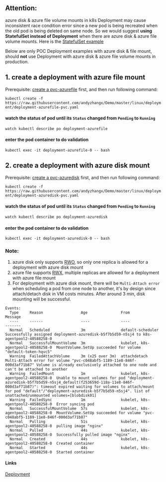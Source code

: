 ## Attention: 
azure disk & azure file volume mounts in k8s Deployment may cause inconsistent race condition error since a new pod is being recreated when the old pod is being deleted on same node. So we would suggest **using StatefulSet instead of Deployment** when there are azure disk & azure file volume mounts. Here is the [StatefulSet example](https://github.com/andyzhangx/Demo/blob/master/linux/statefulset/README.md)

Below are only POC Deployment examples with azure disk & file mount, should **not** use Deployment with azure disk & azure file volume mounts in production.

## 1. create a deployment with azure file mount
Prerequisite: [create a pvc-azurefile](https://github.com/andyzhangx/Demo/tree/master/linux/azurefile) first, and then run following command:

```kubectl create -f https://raw.githubusercontent.com/andyzhangx/Demo/master/linux/deployment/deployment-azurefile-pvc.yaml```

#### watch the status of pod until its `Status` changed from `Pending` to `Running`
```watch kubectl describe po deployment-azurefile```

#### enter the pod container to do validation
```kubectl exec -it deployment-azurefile-0 -- bash```

## 2. create a deployment with azure disk mount
Prerequisite: [create a pvc-azuredisk](https://github.com/andyzhangx/Demo/tree/master/linux/azuredisk) first, and then run following command:

```kubectl create -f https://raw.githubusercontent.com/andyzhangx/Demo/master/linux/deployment/deployment-azuredisk-pvc.yaml```

#### watch the status of pod until its `Status` changed from `Pending` to `Running`
```watch kubectl describe po deployment-azuredisk```

#### enter the pod container to do validation
```kubectl exec -it deployment-azuredisk-0 -- bash```

### Note:
1. azure disk only supports [RWO](https://kubernetes.io/docs/concepts/storage/persistent-volumes/#access-modes), so only one replica is allowed for a deployment with azure disk mount
2. azure file supports [RWX](https://kubernetes.io/docs/concepts/storage/persistent-volumes/#access-modes), multiple replicas are allowed for a deployment with azure file mount
3. For deployment with azure disk mount, there will be `Multi-Attach error` when scheduling a pod from one node to another, it's by design since attach/detach disk in VM costs minutes. After around 3 min, disk mounting will be successful.

```
Events:
  Type     Reason                 Age               From                                Message
  ----     ------                 ----              ----                                -------
  Normal   Scheduled              3m                default-scheduler                   Successfully assigned deployment-azuredisk-b5f7b5d59-n5sj4 to k8s-agentpool2-40588258-0
  Normal   SuccessfulMountVolume  3m                kubelet, k8s-agentpool2-40588258-0  MountVolume.SetUp succeeded for volume "default-token-hqvc5"
  Warning  FailedAttachVolume     3m (x25 over 3m)  attachdetach                        Multi-Attach error for volume "pvc-c048abf5-1189-11e8-846f-000d3af71b87" Volume is already exclusively attached to one node and can't be attached to another
  Warning  FailedMount            1m                kubelet, k8s-agentpool2-40588258-0  Unable to mount volumes for pod "deployment-azuredisk-b5f7b5d59-n5sj4_default(f253659d-118a-11e8-846f-000d3af71b87)": timeout expired waiting for volumes to attach/mount for pod "default"/"deployment-azuredisk-b5f7b5d59-n5sj4". list of unattached/unmounted volumes=[blobdisk01]
  Warning  FailedSync             1m                kubelet, k8s-agentpool2-40588258-0  Error syncing pod
  Normal   SuccessfulMountVolume  57s               kubelet, k8s-agentpool2-40588258-0  MountVolume.SetUp succeeded for volume "pvc-c048abf5-1189-11e8-846f-000d3af71b87"
  Normal   Pulling                51s               kubelet, k8s-agentpool2-40588258-0  pulling image "nginx"
  Normal   Pulled                 44s               kubelet, k8s-agentpool2-40588258-0  Successfully pulled image "nginx"
  Normal   Created                44s               kubelet, k8s-agentpool2-40588258-0  Created container
  Normal   Started                44s               kubelet, k8s-agentpool2-40588258-0  Started container
```

#### Links
[Deployment](https://kubernetes.io/docs/concepts/workloads/controllers/deployment/)
